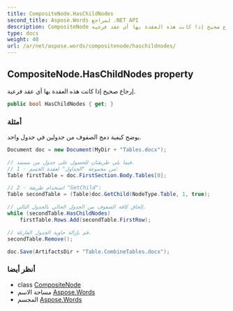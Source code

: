 ```yaml
---
title: CompositeNode.HasChildNodes
second_title: Aspose.Words لمراجع .NET API
description: CompositeNode ملكية. إرجاع صحيح إذا كانت هذه العقدة بها أي عقد فرعية.
type: docs
weight: 40
url: /ar/net/aspose.words/compositenode/haschildnodes/
---
```

## CompositeNode.HasChildNodes property

إرجاع صحيح إذا كانت هذه العقدة بها أي عقد فرعية.

```csharp
public bool HasChildNodes { get; }
```

### أمثلة

يوضح كيفية دمج الصفوف من جدولين في جدول واحد.

```csharp
Document doc = new Document(MyDir + "Tables.docx");

// فيما يلي طريقتان للحصول على جدول من مستند.
// 1 - من مجموعة "الجداول" لعقدة الجسم:
Table firstTable = doc.FirstSection.Body.Tables[0];

// 2 - استخدام طريقة "GetChild":
Table secondTable = (Table)doc.GetChild(NodeType.Table, 1, true);

// إلحاق كافة الصفوف من الجدول الحالي بالجدول التالي.
while (secondTable.HasChildNodes)
    firstTable.Rows.Add(secondTable.FirstRow);

// قم بإزالة حاوية الجدول الفارغة.
secondTable.Remove();

doc.Save(ArtifactsDir + "Table.CombineTables.docx");
```

### أنظر أيضا

* class [CompositeNode](../)
* مساحة الاسم [Aspose.Words](../../compositenode/)
* المجسم [Aspose.Words](../../../)


